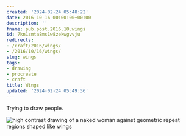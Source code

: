 ```yaml
---
created: '2024-02-24 05:48:22'
date: 2016-10-16 00:00:00+00:00
description: ''
fname: pub.post.2016.10.wings
id: 7kn1zmta8ms1w8zekwgvvju
redirects:
- /craft/2016/wings/
- /2016/10/16/wings/
slug: wings
tags:
- drawing
- procreate
- craft
title: Wings
updated: '2024-02-24 05:49:36'
---
```


Trying to draw people.

![high contrast drawing of a naked woman against geometric repeat regions shaped like wings](assets/img/2016/cover-2016-10-16.jpg)